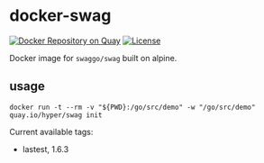 # docker-swag

[![Docker Repository on Quay](https://quay.io/repository/hyper/swag/status "Docker Repository on Quay")](https://quay.io/repository/hyper/swag)
[![License](https://img.shields.io/github/license/hyperjiang/docker-swag.svg)](https://github.com/hyperjiang/docker-swag)

Docker image for `swaggo/swag` built on alpine.

## usage

```
docker run -t --rm -v "${PWD}:/go/src/demo" -w "/go/src/demo" quay.io/hyper/swag init
```

Current available tags:

- lastest, 1.6.3
